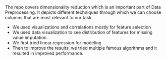 The repo covers dimensionality reduction which is an important part of Data Preprocessing. It depicts different techniques through which we 
can choose columns that are most relevant to our task.
* We used visualizations and correlations mostly for feature selection
* We used data visualization to see distribution of features for missing value imputation.
* We first tried linear regression for modeling
* Then to improve the results, we tried multiple famous algorithms and it resulted in improved performance.
